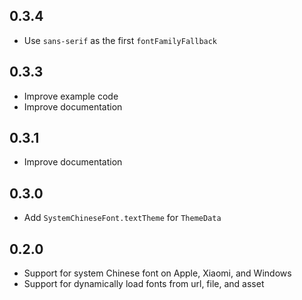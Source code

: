 ## 0.3.4

* Use `sans-serif` as the first `fontFamilyFallback`

## 0.3.3

* Improve example code
* Improve documentation

## 0.3.1

* Improve documentation
  
## 0.3.0

* Add `SystemChineseFont.textTheme` for `ThemeData`
  
## 0.2.0

* Support for system Chinese font on Apple, Xiaomi, and Windows
* Support for dynamically load fonts from url, file, and asset
